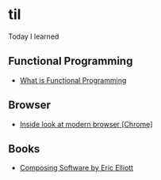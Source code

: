 # til
Today I learned

## Functional Programming

* [What is Functional Programming](/books/composing-software/3-what-is-functional-programming.md)

## Browser

- [Inside look at modern browser [Chrome]](./browser/readme.md)

## Books

* [Composing Software by Eric Elliott](/books/composing-software/1-introduction.md)